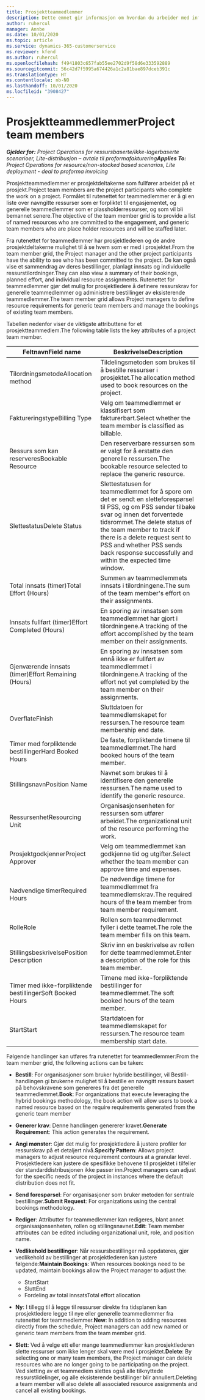 ```yaml
---
title: Prosjektteammedlemmer
description: Dette emnet gir informasjon om hvordan du arbeider med informasjon om prosjektteammedlemmer, attributter og planlegging.
author: ruhercul
manager: Annbe
ms.date: 10/01/2020
ms.topic: article
ms.service: dynamics-365-customerservice
ms.reviewer: kfend
ms.author: ruhercul
ms.openlocfilehash: f4941803c657fab55ee2702d9f58d6e333592889
ms.sourcegitcommit: 56c42d7f5995a674426a1c2a81bae897dceb391c
ms.translationtype: HT
ms.contentlocale: nb-NO
ms.lasthandoff: 10/01/2020
ms.locfileid: "3908427"
---
```

# <a name="project-team-members"></a><span data-ttu-id="c2d3b-103">Prosjektteammedlemmer</span><span class="sxs-lookup"><span data-stu-id="c2d3b-103">Project team members</span></span>

<span data-ttu-id="c2d3b-104">_**Gjelder for:** Project Operations for ressursbaserte/ikke-lagerbaserte scenarioer, Lite-distribusjon – avtale til proformafakturering_</span><span class="sxs-lookup"><span data-stu-id="c2d3b-104">_**Applies To:** Project Operations for resource/non-stocked based scenarios, Lite deployment - deal to proforma invoicing_</span></span>

<span data-ttu-id="c2d3b-105">Prosjektteammedlemmer er prosjektdeltakerne som fullfører arbeidet på et prosjekt.</span><span class="sxs-lookup"><span data-stu-id="c2d3b-105">Project team members are the project participants who complete the work on a project.</span></span> <span data-ttu-id="c2d3b-106">Formålet til rutenettet for teammedlemmer er å gi en liste over navngitte ressurser som er forpliktet til engasjementet, og generelle teammedlemmer som er plassholderressurser, og som vil bli bemannet senere.</span><span class="sxs-lookup"><span data-stu-id="c2d3b-106">The objective of the team member grid is to provide a list of named resources who are committed to the engagement, and generic team members who are place holder resources and will be staffed later.</span></span>

<span data-ttu-id="c2d3b-107">Fra rutenettet for teammedlemmer har prosjektlederen og de andre prosjektdeltakerne mulighet til å se hvem som er med i prosjektet.</span><span class="sxs-lookup"><span data-stu-id="c2d3b-107">From the team member grid, the Project manager and the other project participants have the ability to see who has been committed to the project.</span></span> <span data-ttu-id="c2d3b-108">De kan også vise et sammendrag av deres bestillinger, planlagt innsats og individuelle ressurstilordninger.</span><span class="sxs-lookup"><span data-stu-id="c2d3b-108">They can also view a summary of their bookings, planned effort, and individual resource assignments.</span></span> <span data-ttu-id="c2d3b-109">Rutenettet for teammedlemmer gjør det mulig for prosjektledere å definere ressurskrav for generelle teammedlemmer og administrere bestillinger av eksisterende teammedlemmer.</span><span class="sxs-lookup"><span data-stu-id="c2d3b-109">The team member grid allows Project managers to define resource requirements for generic team members and manage the bookings of existing team members.</span></span>

<span data-ttu-id="c2d3b-110">Tabellen nedenfor viser de viktigste attributtene for et prosjektteammedlem.</span><span class="sxs-lookup"><span data-stu-id="c2d3b-110">The following table lists the key attributes of a project team member.</span></span>

| <span data-ttu-id="c2d3b-111">Feltnavn</span><span class="sxs-lookup"><span data-stu-id="c2d3b-111">Field name</span></span>          | <span data-ttu-id="c2d3b-112">Beskrivelse</span><span class="sxs-lookup"><span data-stu-id="c2d3b-112">Description</span></span>                                                                                                                                                                  |
|--------------------------|-----------------------------------------------------------------------------------------------------------------------------------------------------------------------------------|
| <span data-ttu-id="c2d3b-113">Tilordningsmetode</span><span class="sxs-lookup"><span data-stu-id="c2d3b-113">Allocation method</span></span>        | <span data-ttu-id="c2d3b-114">Tildelingsmetoden som brukes til å bestille ressurser i prosjektet.</span><span class="sxs-lookup"><span data-stu-id="c2d3b-114">The allocation method used to book resources on the project.</span></span>                                                                         |
| <span data-ttu-id="c2d3b-115">Faktureringstype</span><span class="sxs-lookup"><span data-stu-id="c2d3b-115">Billing Type</span></span>             | <span data-ttu-id="c2d3b-116">Velg om teammedlemmet er klassifisert som fakturerbart.</span><span class="sxs-lookup"><span data-stu-id="c2d3b-116">Select whether the team member is classified as billable.</span></span>                                                                                                                                       |
| <span data-ttu-id="c2d3b-117">Ressurs som kan reserveres</span><span class="sxs-lookup"><span data-stu-id="c2d3b-117">Bookable Resource</span></span>        | <span data-ttu-id="c2d3b-118">Den reserverbare ressursen som er valgt for å erstatte den generelle ressursen.</span><span class="sxs-lookup"><span data-stu-id="c2d3b-118">The bookable resource selected to replace the generic resource.</span></span>                                                                                                                   |
| <span data-ttu-id="c2d3b-119">Slettestatus</span><span class="sxs-lookup"><span data-stu-id="c2d3b-119">Delete Status</span></span>            | <span data-ttu-id="c2d3b-120">Slettestatusen for teammedlemmet for å spore om det er sendt en sletteforespørsel til PSS, og om PSS sender tilbake svar og innen det forventede tidsrommet.</span><span class="sxs-lookup"><span data-stu-id="c2d3b-120">The delete status of the team member to track if there is a delete request sent to PSS and whether PSS sends back response successfully and within the expected time window.</span></span> |
| <span data-ttu-id="c2d3b-121">Total innsats (timer)</span><span class="sxs-lookup"><span data-stu-id="c2d3b-121">Total Effort (Hours)</span></span>     | <span data-ttu-id="c2d3b-122">Summen av teammedlemmets innsats i tilordningene.</span><span class="sxs-lookup"><span data-stu-id="c2d3b-122">The sum of the team member's effort on their assignments.</span></span>                                                                                                                         |
| <span data-ttu-id="c2d3b-123">Innsats fullført (timer)</span><span class="sxs-lookup"><span data-stu-id="c2d3b-123">Effort Completed (Hours)</span></span> | <span data-ttu-id="c2d3b-124">En sporing av innsatsen som teammedlemmet har gjort i tilordningene.</span><span class="sxs-lookup"><span data-stu-id="c2d3b-124">A tracking of the effort accomplished by the team member on their assignments.</span></span>                                                                                           |
| <span data-ttu-id="c2d3b-125">Gjenværende innsats (timer)</span><span class="sxs-lookup"><span data-stu-id="c2d3b-125">Effort Remaining (Hours)</span></span> | <span data-ttu-id="c2d3b-126">En sporing av innsatsen som ennå ikke er fullført av teammedlemmet i tilordningene.</span><span class="sxs-lookup"><span data-stu-id="c2d3b-126">A tracking of the effort not yet completed by the team member on their assignments.</span></span>                                                                                    |
| <span data-ttu-id="c2d3b-127">Overflate</span><span class="sxs-lookup"><span data-stu-id="c2d3b-127">Finish</span></span>                   | <span data-ttu-id="c2d3b-128">Sluttdatoen for teammedlemskapet for ressursen.</span><span class="sxs-lookup"><span data-stu-id="c2d3b-128">The resource team membership end date.</span></span>                                                                                                                                            |
| <span data-ttu-id="c2d3b-129">Timer med forpliktende bestillinger</span><span class="sxs-lookup"><span data-stu-id="c2d3b-129">Hard Booked Hours</span></span>        | <span data-ttu-id="c2d3b-130">De faste, forpliktende timene til teammedlemmet.</span><span class="sxs-lookup"><span data-stu-id="c2d3b-130">The hard booked hours of the team member.</span></span>                                                                                                                                                                |
| <span data-ttu-id="c2d3b-131">Stillingsnavn</span><span class="sxs-lookup"><span data-stu-id="c2d3b-131">Position Name</span></span>            | <span data-ttu-id="c2d3b-132">Navnet som brukes til å identifisere den generelle ressursen.</span><span class="sxs-lookup"><span data-stu-id="c2d3b-132">The name used to identify the generic resource.</span></span>                                                                                                                                   |
| <span data-ttu-id="c2d3b-133">Ressursenhet</span><span class="sxs-lookup"><span data-stu-id="c2d3b-133">Resourcing Unit</span></span>          | <span data-ttu-id="c2d3b-134">Organisasjonsenheten for ressursen som utfører arbeidet.</span><span class="sxs-lookup"><span data-stu-id="c2d3b-134">The organizational unit of the resource performing the work.</span></span>                                                                                                                      |
| <span data-ttu-id="c2d3b-135">Prosjektgodkjenner</span><span class="sxs-lookup"><span data-stu-id="c2d3b-135">Project Approver</span></span>         | <span data-ttu-id="c2d3b-136">Velg om teammedlemmet kan godkjenne tid og utgifter.</span><span class="sxs-lookup"><span data-stu-id="c2d3b-136">Select whether the team member can approve time and expenses.</span></span>                                                                                                                     |
| <span data-ttu-id="c2d3b-137">Nødvendige timer</span><span class="sxs-lookup"><span data-stu-id="c2d3b-137">Required Hours</span></span>           | <span data-ttu-id="c2d3b-138">De nødvendige timene for teammedlemmet fra teammedlemskrav.</span><span class="sxs-lookup"><span data-stu-id="c2d3b-138">The required hours of the team member from team member requirement.</span></span>                                                                                                                       |
| <span data-ttu-id="c2d3b-139">Rolle</span><span class="sxs-lookup"><span data-stu-id="c2d3b-139">Role</span></span>                     | <span data-ttu-id="c2d3b-140">Rollen som teammedlemmet fyller i dette teamet.</span><span class="sxs-lookup"><span data-stu-id="c2d3b-140">The role the team member fills on this team.</span></span>                                                                                                                                |
| <span data-ttu-id="c2d3b-141">Stillingsbeskrivelse</span><span class="sxs-lookup"><span data-stu-id="c2d3b-141">Position Description</span></span>     | <span data-ttu-id="c2d3b-142">Skriv inn en beskrivelse av rollen for dette teammedlemmet.</span><span class="sxs-lookup"><span data-stu-id="c2d3b-142">Enter a description of the role for this team member.</span></span>                                                                                                                             |
| <span data-ttu-id="c2d3b-143">Timer med ikke-forpliktende bestillinger</span><span class="sxs-lookup"><span data-stu-id="c2d3b-143">Soft Booked Hours</span></span>        | <span data-ttu-id="c2d3b-144">Timene med ikke-forpliktende bestillinger for teammedlemmet.</span><span class="sxs-lookup"><span data-stu-id="c2d3b-144">The soft booked hours of the team member.</span></span>                                                                                                                                                                 |
| <span data-ttu-id="c2d3b-145">Start</span><span class="sxs-lookup"><span data-stu-id="c2d3b-145">Start</span></span>                    | <span data-ttu-id="c2d3b-146">Startdatoen for teammedlemskapet for ressursen.</span><span class="sxs-lookup"><span data-stu-id="c2d3b-146">The resource team membership start date.</span></span>                                                                                                                                          |

<span data-ttu-id="c2d3b-147">Følgende handlinger kan utføres fra rutenettet for teammedlemmer:</span><span class="sxs-lookup"><span data-stu-id="c2d3b-147">From the team member grid, the following actions can be taken:</span></span>

- <span data-ttu-id="c2d3b-148">**Bestill**: For organisasjoner som bruker hybride bestillinger, vil Bestill-handlingen gi brukerne mulighet til å bestille en navngitt ressurs basert på behovskravene som genereres fra det generelle teammedlemmet.</span><span class="sxs-lookup"><span data-stu-id="c2d3b-148">**Book**: For organizations that execute leveraging the hybrid bookings methodology, the book action will allow users to book a named resource based on the require requirements generated from the generic team member</span></span>
- <span data-ttu-id="c2d3b-149">**Generer krav**: Denne handlingen genererer kravet.</span><span class="sxs-lookup"><span data-stu-id="c2d3b-149">**Generate Requirement**: This action generates the requirement.</span></span>
- <span data-ttu-id="c2d3b-150">**Angi mønster**: Gjør det mulig for prosjektledere å justere profiler for ressurskrav på et detaljert nivå.</span><span class="sxs-lookup"><span data-stu-id="c2d3b-150">**Specify Pattern**: Allows project managers to adjust resource requirement contours at a granular level.</span></span> <span data-ttu-id="c2d3b-151">Prosjektledere kan justere de spesifikke behovene til prosjektet i tilfeller der standarddistribusjonen ikke passer inn.</span><span class="sxs-lookup"><span data-stu-id="c2d3b-151">Project managers can adjust for the specific needs of the project in instances where the default distribution does not fit.</span></span>
- <span data-ttu-id="c2d3b-152">**Send forespørsel**: For organisasjoner som bruker metoden for sentrale bestillinger.</span><span class="sxs-lookup"><span data-stu-id="c2d3b-152">**Submit Request**: For organizations using the central bookings methodology.</span></span>
- <span data-ttu-id="c2d3b-153">**Rediger**: Attributter for teammedlemmer kan redigeres, blant annet organisasjonsenheten, rollen og stillingsnavnet.</span><span class="sxs-lookup"><span data-stu-id="c2d3b-153">**Edit**: Team member attributes can be edited including organizational unit, role, and position name.</span></span>
- <span data-ttu-id="c2d3b-154">**Vedlikehold bestillinger**: Når ressursbestillinger må oppdateres, gjør vedlikehold av bestillinger at prosjektlederen kan justere følgende:</span><span class="sxs-lookup"><span data-stu-id="c2d3b-154">**Maintain Bookings**: When resources bookings need to be updated, maintain bookings allow the Project manager to adjust the:</span></span>

    - <span data-ttu-id="c2d3b-155">Start</span><span class="sxs-lookup"><span data-stu-id="c2d3b-155">Start</span></span>
    - <span data-ttu-id="c2d3b-156">Slutt</span><span class="sxs-lookup"><span data-stu-id="c2d3b-156">End</span></span>
    - <span data-ttu-id="c2d3b-157">Fordeling av total innsats</span><span class="sxs-lookup"><span data-stu-id="c2d3b-157">Total effort allocation</span></span>

- <span data-ttu-id="c2d3b-158">**Ny**: I tillegg til å legge til ressurser direkte fra tidsplanen kan prosjektledere legge til nye eller generelle teammedlemmer fra rutenettet for teammedlemmer.</span><span class="sxs-lookup"><span data-stu-id="c2d3b-158">**New**: In addition to adding resources directly from the schedule, Project managers can add new named or generic team members from the team member grid.</span></span>
- <span data-ttu-id="c2d3b-159">**Slett**: Ved å velge ett eller mange teammedlemmer kan prosjektlederen slette ressurser som ikke lenger skal være med i prosjektet.</span><span class="sxs-lookup"><span data-stu-id="c2d3b-159">**Delete**: By selecting one or many team members, the Project manager can delete resources who are no longer going to be participating on the project.</span></span> <span data-ttu-id="c2d3b-160">Ved sletting av et teammedlem slettes også alle tilknyttede ressurstildelinger, og alle eksisterende bestillinger blir annullert.</span><span class="sxs-lookup"><span data-stu-id="c2d3b-160">Deleting a team member will also delete all associated resource assignments and  cancel all existing bookings.</span></span>
